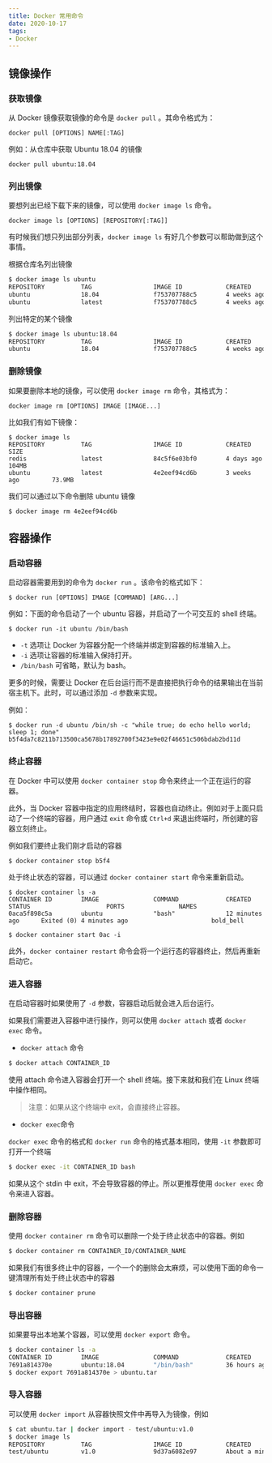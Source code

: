```yaml
---
title: Docker 常用命令
date: 2020-10-17
tags: 
- Docker
---
```


## 镜像操作

### 获取镜像

从 Docker 镜像获取镜像的命令是 `docker pull` 。其命令格式为：

```shell
docker pull [OPTIONS] NAME[:TAG]
```

例如：从仓库中获取 Ubuntu 18.04 的镜像
```shell
docker pull ubuntu:18.04
```

### 列出镜像

要想列出已经下载下来的镜像，可以使用 `docker image ls` 命令。

```shell
docker image ls [OPTIONS] [REPOSITORY[:TAG]]
```

有时候我们想只列出部分列表，`docker image ls` 有好几个参数可以帮助做到这个事情。

根据仓库名列出镜像

```bash
$ docker image ls ubuntu
REPOSITORY          TAG                 IMAGE ID            CREATED             SIZE
ubuntu              18.04               f753707788c5        4 weeks ago         127 MB
ubuntu              latest              f753707788c5        4 weeks ago         127 MB
```

列出特定的某个镜像

```bash
$ docker image ls ubuntu:18.04
REPOSITORY          TAG                 IMAGE ID            CREATED             SIZE
ubuntu              18.04               f753707788c5        4 weeks ago         127 MB
```

### 删除镜像

如果要删除本地的镜像，可以使用 `docker image rm` 命令，其格式为：

```shell
docker image rm [OPTIONS] IMAGE [IMAGE...]
```

比如我们有如下镜像：

```shell
$ docker image ls
REPOSITORY          TAG                 IMAGE ID            CREATED             SIZE
redis               latest              84c5f6e03bf0        4 days ago          104MB
ubuntu              latest              4e2eef94cd6b        3 weeks ago         73.9MB
```

我们可以通过以下命令删除 ubuntu 镜像
```shell
$ docker image rm 4e2eef94cd6b
```


## 容器操作

### 启动容器

启动容器需要用到的命令为 `docker run` 。该命令的格式如下：

```shell
$ docker run [OPTIONS] IMAGE [COMMAND] [ARG...]
```

例如：下面的命令启动了一个 ubuntu 容器，并启动了一个可交互的 shell 终端。

```shell
$ docker run -it ubuntu /bin/bash
```

- `-t` 选项让 Docker 为容器分配一个终端并绑定到容器的标准输入上。
- `-i` 选项让容器的标准输入保持打开。
- `/bin/bash` 可省略，默认为 bash。

更多的时候，需要让 Docker 在后台运行而不是直接把执行命令的结果输出在当前宿主机下。此时，可以通过添加 `-d` 参数来实现。

例如：

```shell
$ docker run -d ubuntu /bin/sh -c "while true; do echo hello world; sleep 1; done"
b5f4da7c8211b713500ca5678b17892700f3423e9e02f46651c506bdab2bd11d
```

### 终止容器

在 Docker 中可以使用 `docker container stop` 命令来终止一个正在运行的容器。

此外，当 Docker 容器中指定的应用终结时，容器也自动终止。例如对于上面只启动了一个终端的容器，用户通过 `exit` 命令或 `Ctrl+d` 来退出终端时，所创建的容器立刻终止。

例如我们要终止我们刚才启动的容器

```shell
$ docker container stop b5f4
```

处于终止状态的容器，可以通过 `docker container start` 命令来重新启动。

```shell
$ docker container ls -a
CONTAINER ID        IMAGE               COMMAND             CREATED             STATUS                     PORTS               NAMES
0aca5f898c5a        ubuntu              "bash"              12 minutes ago      Exited (0) 4 minutes ago                       bold_bell

$ docker container start 0ac -i
```

此外，`docker container restart` 命令会将一个运行态的容器终止，然后再重新启动它。

### 进入容器

在启动容器时如果使用了 `-d` 参数，容器启动后就会进入后台运行。

如果我们需要进入容器中进行操作，则可以使用 `docker attach` 或者 `docker exec` 命令。

- `docker attach` 命令

```bash
$ docker attach CONTAINER_ID
```

使用 attach 命令进入容器会打开一个 shell 终端。接下来就和我们在 Linux 终端中操作相同。

> 注意：如果从这个终端中 exit，会直接终止容器。

- `docker exec`命令

`docker exec` 命令的格式和 `docker run` 命令的格式基本相同，使用 `-it` 参数即可打开一个终端

```bash
$ docker exec -it CONTAINER_ID bash
```

如果从这个 stdin 中 exit，不会导致容器的停止。所以更推荐使用 `docker exec` 命令来进入容器。

### 删除容器

使用 `docker container rm` 命令可以删除一个处于终止状态中的容器。例如

```sh
$ docker container rm CONTAINER_ID/CONTAINER_NAME
```

如果我们有很多终止中的容器，一个一个的删除会太麻烦，可以使用下面的命令一键清理所有处于终止状态中的容器

```sh
$ docker container prune
```

### 导出容器

如果要导出本地某个容器，可以使用 `docker export` 命令。

```sh
$ docker container ls -a
CONTAINER ID        IMAGE               COMMAND             CREATED             STATUS                    PORTS               NAMES
7691a814370e        ubuntu:18.04        "/bin/bash"         36 hours ago        Exited (0) 21 hours ago                       test
$ docker export 7691a814370e > ubuntu.tar
```

### 导入容器

可以使用 `docker import` 从容器快照文件中再导入为镜像，例如

```sh
$ cat ubuntu.tar | docker import - test/ubuntu:v1.0
$ docker image ls
REPOSITORY          TAG                 IMAGE ID            CREATED              VIRTUAL SIZE
test/ubuntu         v1.0                9d37a6082e97        About a minute ago   171.3 MB
```